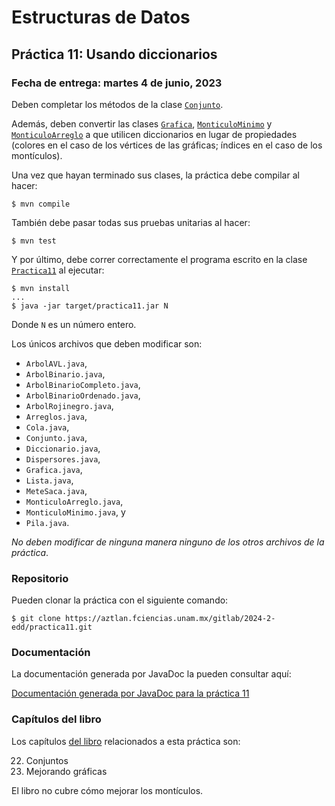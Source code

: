 Estructuras de Datos
====================

Práctica 11: Usando diccionarios
--------------------------------

### Fecha de entrega: martes 4 de junio, 2023

Deben completar los métodos de la clase
[`Conjunto`](https://aztlan.fciencias.unam.mx/gitlab/2024-2-edd/practica11/-/blob/main/src/main/java/mx/unam/ciencias/edd/Conjunto.java).

Además, deben convertir las clases
[`Grafica`](https://aztlan.fciencias.unam.mx/gitlab/2024-2-edd/practica11/-/blob/main/src/main/java/mx/unam/ciencias/edd/Grafica.java),
[`MonticuloMinimo`](https://aztlan.fciencias.unam.mx/gitlab/2024-2-edd/practica11/-/blob/main/src/main/java/mx/unam/ciencias/edd/MonticuloMinimo.java)
y
[`MonticuloArreglo`](https://aztlan.fciencias.unam.mx/gitlab/2024-2-edd/practica11/-/blob/main/src/main/java/mx/unam/ciencias/edd/MonticuloArreglo.java)
a que utilicen diccionarios en lugar de propiedades (colores en el caso de los vértices de las gráficas; índices en el caso de los montículos).

Una vez que hayan terminado sus clases, la práctica debe compilar al hacer:

```
$ mvn compile
```

También debe pasar todas sus pruebas unitarias al hacer:

```
$ mvn test
```

Y por último, debe correr correctamente el programa escrito en la clase
[`Practica11`](https://aztlan.fciencias.unam.mx/gitlab/2024-2-edd/practica11/-/blob/main/src/main/java/mx/unam/ciencias/edd/Practica11.java)
al ejecutar:

```
$ mvn install
...
$ java -jar target/practica11.jar N
```

Donde `N` es un número entero.

Los únicos archivos que deben modificar son:

* `ArbolAVL.java`,
* `ArbolBinario.java`,
* `ArbolBinarioCompleto.java`,
* `ArbolBinarioOrdenado.java`,
* `ArbolRojinegro.java`,
* `Arreglos.java`,
* `Cola.java`,
* `Conjunto.java`,
* `Diccionario.java`,
* `Dispersores.java`,
* `Grafica.java`,
* `Lista.java`,
* `MeteSaca.java`,
* `MonticuloArreglo.java`,
* `MonticuloMinimo.java`, y
* `Pila.java`.

*No deben modificar de ninguna manera ninguno de los otros archivos de la
práctica*.

### Repositorio

Pueden clonar la práctica con el siguiente comando:

```
$ git clone https://aztlan.fciencias.unam.mx/gitlab/2024-2-edd/practica11.git
```

### Documentación

La documentación generada por JavaDoc la pueden consultar aquí:

[Documentación generada por JavaDoc para la práctica
11](https://aztlan.fciencias.unam.mx/~canek/2024-2-edd/practica11/apidocs/index.html)

### Capítulos del libro

Los capítulos [del
libro](https://tienda.fciencias.unam.mx/es/home/437-estructuras-de-datos-con-java-moderno-9786073009157.html)
relacionados a esta práctica son:

22. Conjuntos
23. Mejorando gráficas

El libro no cubre cómo mejorar los montículos.
